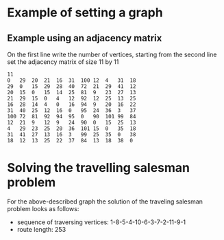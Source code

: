 # Example of setting a graph 

## Example using an adjacency matrix

On the first line write the number of vertices, starting from the second line set the adjacency matrix of size 11 by 11

```
11
0   29  20  21  16  31  100 12  4   31  18
29  0   15  29  28  40  72  21  29  41  12
20  15  0   15  14  25  81  9   23  27  13
21  29  15  0   4   12  92  12  25  13  25
16  28  14  4   0   16  94  9   20  16  22
31  40  25  12  16  0   95  24  36  3   37
100 72  81  92  94  95  0   90  101 99  84
12  21  9   12  9   24  90  0   15  25  13
4   29  23  25  20  36  101 15  0   35  18
31  41  27  13  16  3   99  25  35  0   38
18  12  13  25  22  37  84  13  18  38  0
```


# Solving the travelling salesman problem

For the above-described graph the solution of the traveling salesman problem looks as follows:
* sequence of traversing vertices: 1-8-5-4-10-6-3-7-2-11-9-1
* route length: 253
